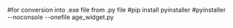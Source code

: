 #for conversion into .exe file from .py file
#pip install pyinstaller
#pyinstaller --noconsole --onefile age_widget.py
